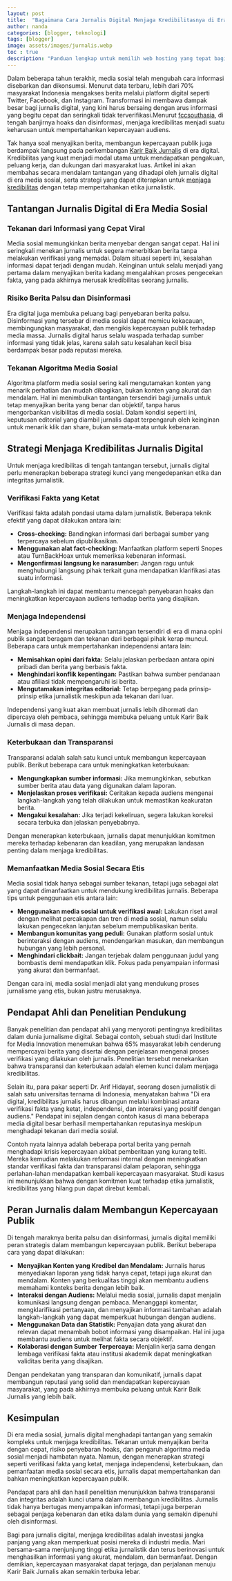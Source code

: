 ```yaml
---
layout: post
title:  "Bagaimana Cara Jurnalis Digital Menjaga Kredibilitasnya di Era Media Sosial"
author: nanda
categories: [blogger, teknologi]
tags: [blogger]
image: assets/images/jurnalis.webp
toc : true
description: "Panduan lengkap untuk memilih web hosting yang tepat bagi bisnis kecil dan menengah. Pelajari berbagai jenis hosting, faktor yang perlu dipertimbangkan, serta contoh kasus yang relevan"
---
```


Dalam beberapa tahun terakhir, media sosial telah mengubah cara informasi disebarkan dan dikonsumsi. Menurut data terbaru, lebih dari 70% masyarakat Indonesia mengakses berita melalui platform digital seperti Twitter, Facebook, dan Instagram. Transformasi ini membawa dampak besar bagi jurnalis digital, yang kini harus bersaing dengan arus informasi yang begitu cepat dan seringkali tidak terverifikasi.Menurut [fccsouthasia](https://www.fccsouthasia.net/), di tengah banjirnya hoaks dan disinformasi, menjaga kredibilitas menjadi suatu keharusan untuk mempertahankan kepercayaan audiens.

Tak hanya soal menyajikan berita, membangun kepercayaan publik juga berdampak langsung pada perkembangan [Karir Baik Jurnalis](https://www.fccsouthasia.net/) di era digital. Kredibilitas yang kuat menjadi modal utama untuk mendapatkan pengakuan, peluang kerja, dan dukungan dari masyarakat luas. Artikel ini akan membahas secara mendalam tantangan yang dihadapi oleh jurnalis digital di era media sosial, serta strategi yang dapat diterapkan untuk [menjaga kredibilitas](https://pediaku.id/cara-jurnalis-menjaga-kredibilitasnya/) dengan tetap mempertahankan etika jurnalistik.

## Tantangan Jurnalis Digital di Era Media Sosial

### Tekanan dari Informasi yang Cepat Viral
Media sosial memungkinkan berita menyebar dengan sangat cepat. Hal ini seringkali menekan jurnalis untuk segera menerbitkan berita tanpa melakukan verifikasi yang memadai. Dalam situasi seperti ini, kesalahan informasi dapat terjadi dengan mudah. Keinginan untuk selalu menjadi yang pertama dalam menyajikan berita kadang mengalahkan proses pengecekan fakta, yang pada akhirnya merusak kredibilitas seorang jurnalis.

### Risiko Berita Palsu dan Disinformasi
Era digital juga membuka peluang bagi penyebaran berita palsu. Disinformasi yang tersebar di media sosial dapat memicu kekacauan, membingungkan masyarakat, dan mengikis kepercayaan publik terhadap media massa. Jurnalis digital harus selalu waspada terhadap sumber informasi yang tidak jelas, karena salah satu kesalahan kecil bisa berdampak besar pada reputasi mereka.

### Tekanan Algoritma Media Sosial
Algoritma platform media sosial sering kali mengutamakan konten yang menarik perhatian dan mudah dibagikan, bukan konten yang akurat dan mendalam. Hal ini menimbulkan tantangan tersendiri bagi jurnalis untuk tetap menyajikan berita yang benar dan objektif, tanpa harus mengorbankan visibilitas di media sosial. Dalam kondisi seperti ini, keputusan editorial yang diambil jurnalis dapat terpengaruh oleh keinginan untuk menarik klik dan share, bukan semata-mata untuk kebenaran.

## Strategi Menjaga Kredibilitas Jurnalis Digital

Untuk menjaga kredibilitas di tengah tantangan tersebut, jurnalis digital perlu menerapkan beberapa strategi kunci yang mengedepankan etika dan integritas jurnalistik.

### Verifikasi Fakta yang Ketat
Verifikasi fakta adalah pondasi utama dalam jurnalistik. Beberapa teknik efektif yang dapat dilakukan antara lain:
- **Cross-checking:** Bandingkan informasi dari berbagai sumber yang terpercaya sebelum dipublikasikan.
- **Menggunakan alat fact-checking:** Manfaatkan platform seperti Snopes atau TurnBackHoax untuk memeriksa kebenaran informasi.
- **Mengonfirmasi langsung ke narasumber:** Jangan ragu untuk menghubungi langsung pihak terkait guna mendapatkan klarifikasi atas suatu informasi.

Langkah-langkah ini dapat membantu mencegah penyebaran hoaks dan meningkatkan kepercayaan audiens terhadap berita yang disajikan.

### Menjaga Independensi
Menjaga independensi merupakan tantangan tersendiri di era di mana opini publik sangat beragam dan tekanan dari berbagai pihak kerap muncul. Beberapa cara untuk mempertahankan independensi antara lain:
- **Memisahkan opini dari fakta:** Selalu jelaskan perbedaan antara opini pribadi dan berita yang berbasis fakta.
- **Menghindari konflik kepentingan:** Pastikan bahwa sumber pendanaan atau afiliasi tidak mempengaruhi isi berita.
- **Mengutamakan integritas editorial:** Tetap berpegang pada prinsip-prinsip etika jurnalistik meskipun ada tekanan dari luar.

Independensi yang kuat akan membuat jurnalis lebih dihormati dan dipercaya oleh pembaca, sehingga membuka peluang untuk Karir Baik Jurnalis di masa depan.

### Keterbukaan dan Transparansi
Transparansi adalah salah satu kunci untuk membangun kepercayaan publik. Berikut beberapa cara untuk meningkatkan keterbukaan:
- **Mengungkapkan sumber informasi:** Jika memungkinkan, sebutkan sumber berita atau data yang digunakan dalam laporan.
- **Menjelaskan proses verifikasi:** Ceritakan kepada audiens mengenai langkah-langkah yang telah dilakukan untuk memastikan keakuratan berita.
- **Mengakui kesalahan:** Jika terjadi kekeliruan, segera lakukan koreksi secara terbuka dan jelaskan penyebabnya.

Dengan menerapkan keterbukaan, jurnalis dapat menunjukkan komitmen mereka terhadap kebenaran dan keadilan, yang merupakan landasan penting dalam menjaga kredibilitas.

### Memanfaatkan Media Sosial Secara Etis
Media sosial tidak hanya sebagai sumber tekanan, tetapi juga sebagai alat yang dapat dimanfaatkan untuk mendukung kredibilitas jurnalis. Beberapa tips untuk penggunaan etis antara lain:
- **Menggunakan media sosial untuk verifikasi awal:** Lakukan riset awal dengan melihat percakapan dan tren di media sosial, namun selalu lakukan pengecekan lanjutan sebelum mempublikasikan berita.
- **Membangun komunitas yang peduli:** Gunakan platform sosial untuk berinteraksi dengan audiens, mendengarkan masukan, dan membangun hubungan yang lebih personal.
- **Menghindari clickbait:** Jangan terjebak dalam penggunaan judul yang bombastis demi mendapatkan klik. Fokus pada penyampaian informasi yang akurat dan bermanfaat.

Dengan cara ini, media sosial menjadi alat yang mendukung proses jurnalisme yang etis, bukan justru merusaknya.

## Pendapat Ahli dan Penelitian Pendukung

Banyak penelitian dan pendapat ahli yang menyoroti pentingnya kredibilitas dalam dunia jurnalisme digital. Sebagai contoh, sebuah studi dari Institute for Media Innovation menemukan bahwa 65% masyarakat lebih cenderung mempercayai berita yang disertai dengan penjelasan mengenai proses verifikasi yang dilakukan oleh jurnalis. Penelitian tersebut menekankan bahwa transparansi dan keterbukaan adalah elemen kunci dalam menjaga kredibilitas.

Selain itu, para pakar seperti Dr. Arif Hidayat, seorang dosen jurnalistik di salah satu universitas ternama di Indonesia, menyatakan bahwa "Di era digital, kredibilitas jurnalis harus dibangun melalui kombinasi antara verifikasi fakta yang ketat, independensi, dan interaksi yang positif dengan audiens." Pendapat ini sejalan dengan contoh kasus di mana beberapa media digital besar berhasil mempertahankan reputasinya meskipun menghadapi tekanan dari media sosial.

Contoh nyata lainnya adalah beberapa portal berita yang pernah menghadapi krisis kepercayaan akibat pemberitaan yang kurang teliti. Mereka kemudian melakukan reformasi internal dengan meningkatkan standar verifikasi fakta dan transparansi dalam pelaporan, sehingga perlahan-lahan mendapatkan kembali kepercayaan masyarakat. Studi kasus ini menunjukkan bahwa dengan komitmen kuat terhadap etika jurnalistik, kredibilitas yang hilang pun dapat direbut kembali.

## Peran Jurnalis dalam Membangun Kepercayaan Publik

Di tengah maraknya berita palsu dan disinformasi, jurnalis digital memiliki peran strategis dalam membangun kepercayaan publik. Berikut beberapa cara yang dapat dilakukan:

- **Menyajikan Konten yang Kredibel dan Mendalam:** Jurnalis harus menyediakan laporan yang tidak hanya cepat, tetapi juga akurat dan mendalam. Konten yang berkualitas tinggi akan membantu audiens memahami konteks berita dengan lebih baik.
- **Interaksi dengan Audiens:** Melalui media sosial, jurnalis dapat menjalin komunikasi langsung dengan pembaca. Menanggapi komentar, mengklarifikasi pertanyaan, dan menyajikan informasi tambahan adalah langkah-langkah yang dapat memperkuat hubungan dengan audiens.
- **Menggunakan Data dan Statistik:** Penyajian data yang akurat dan relevan dapat menambah bobot informasi yang disampaikan. Hal ini juga membantu audiens untuk melihat fakta secara objektif.
- **Kolaborasi dengan Sumber Terpercaya:** Menjalin kerja sama dengan lembaga verifikasi fakta atau institusi akademik dapat meningkatkan validitas berita yang disajikan.

Dengan pendekatan yang transparan dan komunikatif, jurnalis dapat membangun reputasi yang solid dan mendapatkan kepercayaan masyarakat, yang pada akhirnya membuka peluang untuk Karir Baik Jurnalis yang lebih baik.

## Kesimpulan

Di era media sosial, jurnalis digital menghadapi tantangan yang semakin kompleks untuk menjaga kredibilitas. Tekanan untuk menyajikan berita dengan cepat, risiko penyebaran hoaks, dan pengaruh algoritma media sosial menjadi hambatan nyata. Namun, dengan menerapkan strategi seperti verifikasi fakta yang ketat, menjaga independensi, keterbukaan, dan pemanfaatan media sosial secara etis, jurnalis dapat mempertahankan dan bahkan meningkatkan kepercayaan publik.

Pendapat para ahli dan hasil penelitian menunjukkan bahwa transparansi dan integritas adalah kunci utama dalam membangun kredibilitas. Jurnalis tidak hanya bertugas menyampaikan informasi, tetapi juga berperan sebagai penjaga kebenaran dan etika dalam dunia yang semakin dipenuhi oleh disinformasi.

Bagi para jurnalis digital, menjaga kredibilitas adalah investasi jangka panjang yang akan memperkuat posisi mereka di industri media. Mari bersama-sama menjunjung tinggi etika jurnalistik dan terus berinovasi untuk menghasilkan informasi yang akurat, mendalam, dan bermanfaat. Dengan demikian, kepercayaan masyarakat dapat terjaga, dan perjalanan menuju Karir Baik Jurnalis akan semakin terbuka lebar.
